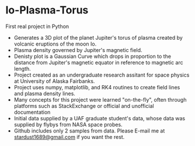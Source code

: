 # Io-Plasma-Torus
First real project in Python

- Generates a 3D plot of the planet Jupiter's torus of plasma created by volcanic eruptions of the moon Io.
- Plasma density governed by Jupiter's magnetic field.
- Denisty plot is a Gaussian Curve which drops in proportion to the distance from Jupiter's magnetic equator in reference to magnetic arc length.
- Project created as an undergraduate research assitant for space physics at University of Alaska Fairbanks.
- Project uses numpy, matplotlib, and RK4 routines to create field lines and plasma density lines.
- Many concepts for this project were learned "on-the-fly", often through platforms such as StackExchange or official and unofficial documentation
- Initial data supplied by a UAF graduate student's data, whose data was supplied by flybys from NASA space probes.
- Github includes only 2 samples from data. Please E-mail me at stardust1689@gmail.com if you want the rest.

